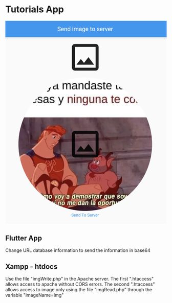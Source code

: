 # Tutorials App

![Image1 of App](example1.png)

## Flutter App

Change URL database information to send the information in base64
    
## Xampp - htdocs

Use the file "imgWrite.php" in the Apache server. The first ".htaccess" allows access to apache without CORS errors. The second ".htaccess" allows access to image only using the file "imgRead.php" through the variable "imageName=img"
